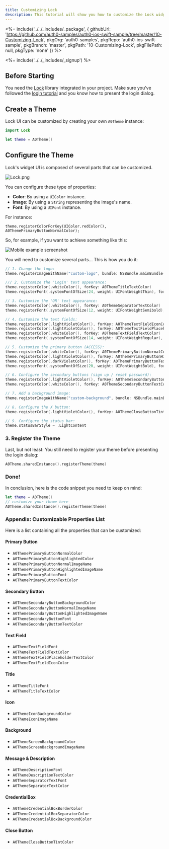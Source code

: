 ```yaml
---
title: Customizing Lock
description: This tutorial will show you how to customize the Lock widget UI.
---
```


<%= include('../../_includes/_package', {
  githubUrl: 'https://github.com/auth0-samples/auth0-ios-swift-sample/tree/master/10-Customizing-Lock',
  pkgOrg: 'auth0-samples',
  pkgRepo: 'auth0-ios-swift-sample',
  pkgBranch: 'master',
  pkgPath: '10-Customizing-Lock',
  pkgFilePath: null,
  pkgType: 'none'
}) %>

<%= include('../../_includes/_signup') %>

## Before Starting

You need the [Lock](https://github.com/auth0/Lock.iOS-OSX) library integrated in your project. Make sure you've followed the [login tutorial](01-login) and you know how to present the login dialog.

## Create a Theme

Lock UI can be customized by creating your own `A0Theme` instance:

```swift
import Lock
```

```swift
let theme = A0Theme()
```

## Configure the Theme

Lock's widget UI is composed of several parts that can be customized.

![Lock.png](/media/articles/libraries/lock-ios/customization/Lock-UI-Parts.png)

You can configure these type of properties:

- **Color**: By using a `UIColor` instance.
- **Image**: By using a `String` representing the image's name.
- **Font**: By using a `UIFont` instance.

For instance:

```
theme.registerColorForKey(UIColor.redColor(), A0ThemePrimaryButtonNormalColor);
```

So, for example, if you want to achieve something like this:

<div class="phone-mockup"><img src="/media/articles/native-platforms/ios-swift/Custom-Lock-Widget-Screenshot.png" alt="Mobile example screenshot"/></div>

You will need to customize several parts... This is how you do it:

```swift
// 1. Change the logo:
theme.registerImageWithName("custom-logo", bundle: NSBundle.mainBundle(), forKey: A0ThemeIconImageName)
```

```swift
/// 2. Customize the 'Login' text appearance:
theme.registerColor(.whiteColor(), forKey: A0ThemeTitleTextColor)
theme.registerFont(.systemFontOfSize(24, weight: UIFontWeightThin), forKey: A0ThemeTitleFont)
```

```swift
// 3. Customize the 'OR' text appearance:
theme.registerColor(.whiteColor(), forKey: A0ThemeSeparatorTextColor)
theme.registerFont(.systemFontOfSize(12, weight: UIFontWeightSemibold), forKey: A0ThemeSeparatorTextFont)
```

```swift
// 4. Customize the text fields:
theme.registerColor(.lightVioletColor(), forKey: A0ThemeTextFieldIconColor)
theme.registerColor(.lightVioletColor(), forKey: A0ThemeTextFieldPlaceholderTextColor)
theme.registerColor(.whiteColor(), forKey: A0ThemeTextFieldTextColor)
theme.registerFont(.systemFontOfSize(14, weight: UIFontWeightRegular), forKey: A0ThemeTextFieldFont)
```

```swift
// 5. Customize the primary button (ACCESS):
theme.registerColor(.whiteColor(), forKey: A0ThemePrimaryButtonNormalColor)
theme.registerColor(.lightVioletColor(), forKey: A0ThemePrimaryButtonHighlightedColor)
theme.registerColor(.darkVioletColor(), forKey: A0ThemePrimaryButtonTextColor)
theme.registerFont(.systemFontOfSize(20, weight: UIFontWeightBold), forKey: A0ThemePrimaryButtonFont)
```

```swift
// 6. Configure the secondary buttons (sign up / reset password):
theme.registerColor(.lightVioletColor(), forKey: A0ThemeSecondaryButtonBackgroundColor)
theme.registerColor(.whiteColor(), forKey: A0ThemeSecondaryButtonTextColor)
```

```swift
// 7. Add a background image:
theme.registerImageWithName("custom-background", bundle: NSBundle.mainBundle(), forKey: A0ThemeScreenBackgroundImageName)
```

```swift
// 8. Configure the X button:
theme.registerColor(.lightVioletColor(), forKey: A0ThemeCloseButtonTintColor)
```

```swift
// 9. Configure the status bar:
theme.statusBarStyle = .LightContent
```

### 3. Register the Theme

Last, but not least: You still need to register your theme before presenting the login dialog:

```swift
A0Theme.sharedInstance().registerTheme(theme)
```

### Done!

In conclusion, here is the code snippet you need to keep on mind:

```swift
let theme = A0Theme()
// customize your theme here
A0Theme.sharedInstance().registerTheme(theme)
```

### Appendix: Customizable Properties List

Here is a list containing all the properties that can be customized:

#### Primary Button

- `A0ThemePrimaryButtonNormalColor`
- `A0ThemePrimaryButtonHighlightedColor`
- `A0ThemePrimaryButtonNormalImageName`
- `A0ThemePrimaryButtonHighlightedImageName`
- `A0ThemePrimaryButtonFont`
- `A0ThemePrimaryButtonTextColor`

#### Secondary Button

- `A0ThemeSecondaryButtonBackgroundColor`
- `A0ThemeSecondaryButtonNormalImageName`
- `A0ThemeSecondaryButtonHighlightedImageName`
- `A0ThemeSecondaryButtonFont`
- `A0ThemeSecondaryButtonTextColor`

#### Text Field

- `A0ThemeTextFieldFont`
- `A0ThemeTextFieldTextColor`
- `A0ThemeTextFieldPlaceholderTextColor`
- `A0ThemeTextFieldIconColor`

#### Title

- `A0ThemeTitleFont`
- `A0ThemeTitleTextColor`

#### Icon

- `A0ThemeIconBackgroundColor`
- `A0ThemeIconImageName`

#### Background

- `A0ThemeScreenBackgroundColor`
- `A0ThemeScreenBackgroundImageName`

#### Message & Description

- `A0ThemeDescriptionFont`
- `A0ThemeDescriptionTextColor`
- `A0ThemeSeparatorTextFont`
- `A0ThemeSeparatorTextColor`

#### CredentialBox

- `A0ThemeCredentialBoxBorderColor`
- `A0ThemeCredentialBoxSeparatorColor`
- `A0ThemeCredentialBoxBackgroundColor`

#### Close Button

- `A0ThemeCloseButtonTintColor`